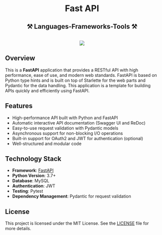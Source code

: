 <h1 align="center">Fast API</h1>

<h2 align="center">⚒️ Languages-Frameworks-Tools ⚒️</h2>
<br/>
<div align="center">
    <img src="https://skillicons.dev/icons?i=mysql,fastapi,python" />
</div>

## Overview

This is a **FastAPI** application that provides a RESTful API with high performance, ease of use, and modern web standards. FastAPI is based on Python type hints and is built on top of Starlette for the web parts and Pydantic for the data handling. This application is a template for building APIs quickly and efficiently using FastAPI.

## Features

- High-performance API built with Python and FastAPI
- Automatic interactive API documentation (Swagger UI and ReDoc)
- Easy-to-use request validation with Pydantic models
- Asynchronous support for non-blocking I/O operations
- Built-in support for OAuth2 and JWT for authentication (optional)
- Well-structured and modular code

## Technology Stack

- **Framework**: [FastAPI](https://fastapi.tiangolo.com/)
- **Python Version**: 3.7+
- **Database**: MySQL 
- **Authentication**: JWT
- **Testing**: Pytest
- **Dependency Management**: Pydantic for request validation



## License

This project is licensed under the MIT License. See the [LICENSE](LICENSE) file for more details.
